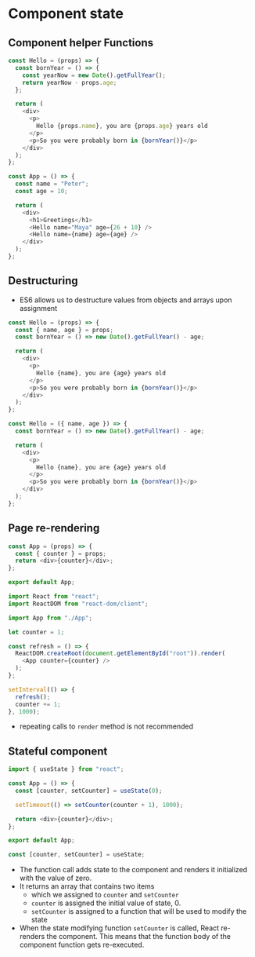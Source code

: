 # Component state

## Component helper Functions

```js
const Hello = (props) => {
  const bornYear = () => {
    const yearNow = new Date().getFullYear();
    return yearNow - props.age;
  };

  return (
    <div>
      <p>
        Hello {props.name}, you are {props.age} years old
      </p>
      <p>So you were probably born in {bornYear()}</p>
    </div>
  );
};

const App = () => {
  const name = "Peter";
  const age = 10;

  return (
    <div>
      <h1>Greetings</h1>
      <Hello name="Maya" age={26 + 10} />
      <Hello name={name} age={age} />
    </div>
  );
};
```

## Destructuring

- ES6 allows us to destructure values from objects and arrays upon assignment

```js
const Hello = (props) => {
  const { name, age } = props;
  const bornYear = () => new Date().getFullYear() - age;

  return (
    <div>
      <p>
        Hello {name}, you are {age} years old
      </p>
      <p>So you were probably born in {bornYear()}</p>
    </div>
  );
};
```

```js
const Hello = ({ name, age }) => {
  const bornYear = () => new Date().getFullYear() - age;

  return (
    <div>
      <p>
        Hello {name}, you are {age} years old
      </p>
      <p>So you were probably born in {bornYear()}</p>
    </div>
  );
};
```

## Page re-rendering

```js
const App = (props) => {
  const { counter } = props;
  return <div>{counter}</div>;
};

export default App;
```

```js
import React from "react";
import ReactDOM from "react-dom/client";

import App from "./App";

let counter = 1;

const refresh = () => {
  ReactDOM.createRoot(document.getElementById("root")).render(
    <App counter={counter} />
  );
};

setInterval(() => {
  refresh();
  counter += 1;
}, 1000);
```

- repeating calls to `render` method is not recommended

## Stateful component

```js
import { useState } from "react";

const App = () => {
  const [counter, setCounter] = useState(0);

  setTimeout(() => setCounter(counter + 1), 1000);

  return <div>{counter}</div>;
};

export default App;
```

```js
const [counter, setCounter] = useState;
```

- The function call adds state to the component and renders it initialized with the value of zero.
- It returns an array that contains two items
  - which we assigned to `counter` and `setCounter`
  - `counter` is assigned the initial value of state, 0.
  - `setCounter` is assigned to a function that will be used to modify the state
- When the state modifying function `setCounter` is called, React re-renders the component. This means that the function body of the component function gets re-executed.

